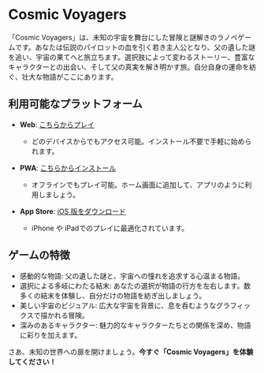 # Cosmic Voyagers

「Cosmic Voyagers」は、未知の宇宙を舞台にした冒険と謎解きのラノベゲームです。あなたは伝説のパイロットの血を引く若き主人公となり、父の遺した謎を追い、宇宙の果てへと旅立ちます。選択肢によって変わるストーリー、豊富なキャラクターとの出会い、そして父の真実を解き明かす旅。自分自身の運命を紡ぐ、壮大な物語がここにあります。

## 利用可能なプラットフォーム

- **Web**: [こちらからプレイ](https://www.cosmic-voyagers.space/)
  - どのデバイスからでもアクセス可能。インストール不要で手軽に始められます。

- **PWA**: [こちらからインストール](https://pwa.cosmic-voyagers.space/)
  - オフラインでもプレイ可能。ホーム画面に追加して、アプリのように利用しましょう。

- **App Store**: [iOS 版をダウンロード](https://apps.apple.com/vn/app/cosmic-voyagers/id6477825398)
  - iPhone や iPadでのプレイに最適化されています。

## ゲームの特徴

- 感動的な物語: 父の遺した謎と、宇宙への憧れを追求する心温まる物語。
- 選択による多岐にわたる結末: あなたの選択が物語の行方を左右します。数多くの結末を体験し、自分だけの物語を紡ぎ出しましょう。
- 美しい宇宙のビジュアル: 広大な宇宙を背景に、息を呑むようなグラフィックスで描かれる冒険。
- 深みのあるキャラクター: 魅力的なキャラクターたちとの関係を深め、物語に彩りを加えます。


さあ、未知の世界への扉を開けましょう。**今すぐ「Cosmic Voyagers」を体験してください！**
